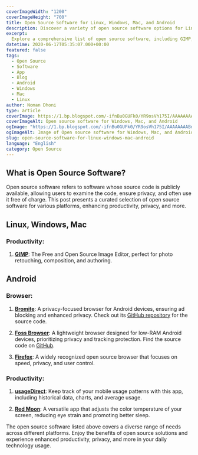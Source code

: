 ```yaml
---
coverImageWidth: "1200"
coverImageHeight: "700"
title: Open Source Software for Linux, Windows, Mac, and Android
description: Discover a variety of open source software options for Linux, Windows, Mac, and Android platforms that enhance productivity, privacy, and more.
excerpt:
  Explore a comprehensive list of open source software, including GIMP, Bromite, and usageDirect, designed to provide innovative solutions across different platforms.
datetime: 2020-06-17T05:35:07.000+00:00
featured: false
tags:
  - Open Source
  - Software
  - App
  - Blog
  - Android
  - Windows
  - Mac
  - Linux
author: Noman Dhoni
type: article
coverImage: https://1.bp.blogspot.com/-ifnBu0GUFk0/YR9osVh175I/AAAAAAAABng/BMSPXZfzzIUjIVjSCByfPMhxuMWI_9qCgCPcBGAYYCw/s1280/PicsArt_08-20-02.27.04.webp
coverImageAlt: Open source software for Windows, Mac, and Android
ogImage: "https://1.bp.blogspot.com/-ifnBu0GUFk0/YR9osVh175I/AAAAAAAABng/BMSPXZfzzIUjIVjSCByfPMhxuMWI_9qCgCPcBGAYYCw/s1280/PicsArt_08-20-02.27.04.webp"
ogImageAlt: Image of Open source software for Windows, Mac, and Android
slug: open-source-software-for-linux-windows-mac-android
language: "English"
category: Open Source
---
```


## What is Open Source Software?

Open source software refers to software whose source code is publicly available, allowing users to examine the code, ensure privacy, and often use it free of charge. This post presents a curated selection of open source software for various platforms, enhancing productivity, privacy, and more.

## Linux, Windows, Mac

### Productivity:

1. **[GIMP](https://www.gimp.org/downloads/)**:
   The Free and Open Source Image Editor, perfect for photo retouching, composition, and authoring.

## Android

### Browser:

1. **[Bromite](https://www.bromite.org)**:
   A privacy-focused browser for Android devices, ensuring ad blocking and enhanced privacy. Check out its [GitHub repository](https://github.com/bromite/bromite) for the source code.

2. **[Foss Browser](https://f-droid.org/en/packages/de.baumann.browser/)**:
   A lightweight browser designed for low-RAM Android devices, prioritizing privacy and tracking protection. Find the source code on [GitHub](https://github.com/scoute-dich/browser).

3. **[Firefox](https://www.mozilla.org/en-US/firefox/new/)**:
   A widely recognized open source browser that focuses on speed, privacy, and user control.

### Productivity:

1. **[usageDirect](https://f-droid.org/en/packages/godau.fynn.usagedirect/)**:
   Keep track of your mobile usage patterns with this app, including historical data, charts, and average usage.

2. **[Red Moon](https://f-droid.org/en/packages/com.jmstudios.redmoon/)**:
   A versatile app that adjusts the color temperature of your screen, reducing eye strain and promoting better sleep.

The open source software listed above covers a diverse range of needs across different platforms. Enjoy the benefits of open source solutions and experience enhanced productivity, privacy, and more in your daily technology usage.
